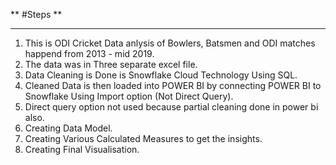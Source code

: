 
** #Steps **

---


1. This is ODI Cricket Data anlysis of Bowlers, Batsmen and ODI matches happend from 2013 - mid 2019.
2. The data was in Three separate excel file.
3. Data Cleaning is Done is Snowflake Cloud Technology Using SQL.
4. Cleaned Data is then loaded into POWER BI by connecting POWER BI to Snowflake Using Import option (Not Direct Query).
5. Direct query option not used because partial cleaning done in power bi also.
6. Creating Data Model.
7. Creating Various Calculated Measures to get the insights.
8. Creating Final Visualisation.
